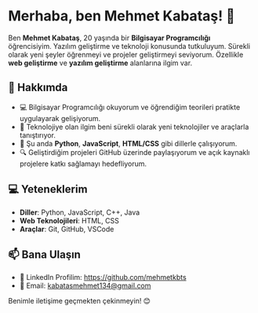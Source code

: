 # Merhaba, ben Mehmet Kabataş! 👋

Ben **Mehmet Kabataş**, 20 yaşında bir **Bilgisayar Programcılığı** öğrencisiyim. Yazılım geliştirme ve teknoloji konusunda tutkuluyum. Sürekli olarak yeni şeyler öğrenmeyi ve projeler geliştirmeyi seviyorum. Özellikle **web geliştirme** ve **yazılım geliştirme** alanlarına ilgim var.

## 🚀 Hakkımda
- 💻 Bilgisayar Programcılığı okuyorum ve öğrendiğim teorileri pratikte uygulayarak gelişiyorum.
- 🧠 Teknolojiye olan ilgim beni sürekli olarak yeni teknolojiler ve araçlarla tanıştırıyor.
- 🌱 Şu anda **Python**, **JavaScript**, **HTML/CSS** gibi dillerle çalışıyorum.
- 🔍 Geliştirdiğim projeleri GitHub üzerinde paylaşıyorum ve açık kaynaklı projelere katkı sağlamayı hedefliyorum.

## 💻 Yeteneklerim
- **Diller**: Python, JavaScript, C++, Java
- **Web Teknolojileri**: HTML, CSS
- **Araçlar**: Git, GitHub, VSCode

## 📫 Bana Ulaşın
- 💬 LinkedIn Profilim: https://github.com/mehmetkbts
- 📧 Email: kabatasmehmet134@gmail.com

Benimle iletişime geçmekten çekinmeyin! 😊

